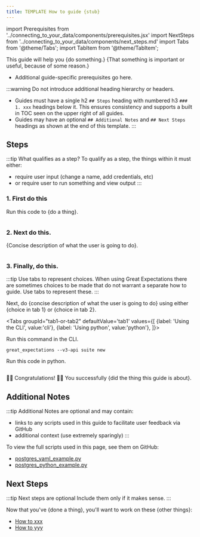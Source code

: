 ```yaml
---
title: TEMPLATE How to guide {stub}
---
```

import Prerequisites from '../connecting_to_your_data/components/prerequisites.jsx'
import NextSteps from '../connecting_to_your_data/components/next_steps.md'
import Tabs from '@theme/Tabs';
import TabItem from '@theme/TabItem';

This guide will help you {do something.} {That something is important or useful, because of some reason.}

<Prerequisites>

- Additional guide-specific prerequisites go here.

</Prerequisites>

:::warning Do not introduce additional heading hierarchy or headers.
- Guides must have a single h2 `## Steps` heading with numbered h3 `### 1. xxx` headings below it. This ensures consistency and supports a built in TOC seen on the upper right of all guides.
- Guides may have an optional `## Additional Notes` and `## Next Steps` headings as shown at the end of this template.
:::

## Steps

:::tip What qualifies as a step?
To qualify as a step, the things within it must either:
- require user input (change a name, add credentials, etc)
- or require user to run something and view output
:::

### 1. First do this

Run this code to {do a thing}.

```python file=../../../tests/integration/docusaurus/template/script_example.py#L1
```

### 2. Next do this.

{Concise description of what the user is going to do}.

```python file=../../../tests/integration/docusaurus/template/script_example.py#L7
```

### 3. Finally, do this.

:::tip Use tabs to represent choices.
When using Great Expectations there are sometimes choices to be made that do not warrant a separate how to guide. Use tabs to represent these.
:::

Next, do {concise description of what the user is going to do} using either {choice in tab 1} or {choice in tab 2}.

<Tabs
  groupId="tab1-or-tab2"
  defaultValue='tab1'
  values={[
  {label: 'Using the CLI', value:'cli'},
  {label: 'Using python', value:'python'},
  ]}>
  <TabItem value="cli">

  Run this command in the CLI.

```console
great_expectations --v3-api suite new
```

  </TabItem>
<TabItem value="python">

Run this code in python.

```python file=../../../tests/integration/docusaurus/template/script_example.py#L1-L3
```

</TabItem>
</Tabs>

🚀🚀 Congratulations! 🚀🚀
You successfully {did the thing this guide is about}.

## Additional Notes

:::tip Additional Notes are optional and may contain:
- links to any scripts used in this guide to facilitate user feedback via GitHub
- additional context (use extremely sparingly)
:::

To view the full scripts used in this page, see them on GitHub:

- [postgres_yaml_example.py](https://github.com/great-expectations/great_expectations/blob/develop/tests/integration/docusaurus/connecting_to_your_data/database/postgres_yaml_example.py)
- [postgres_python_example.py](https://github.com/great-expectations/great_expectations/blob/develop/tests/integration/docusaurus/connecting_to_your_data/database/postgres_python_example.py)

## Next Steps

:::tip Next steps are optional
Include them only if it makes sense.
:::

Now that you've {done a thing}, you'll want to work on these {other things}:

- [How to xxx](#)
- [How to yyy](#)
